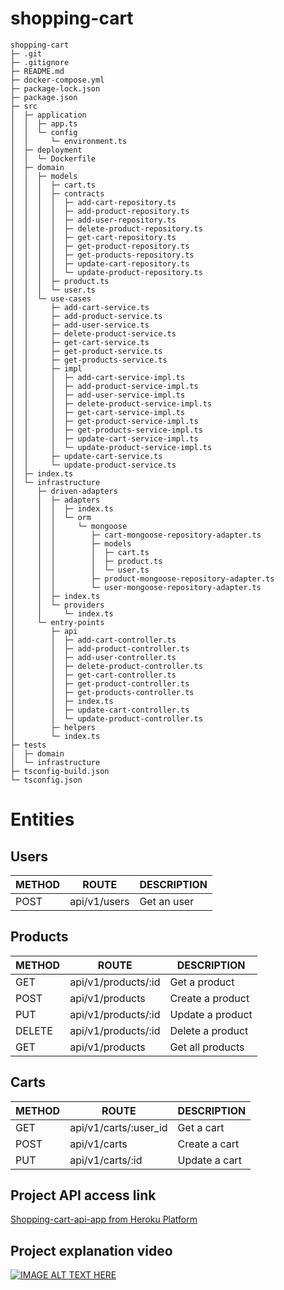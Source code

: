 # shopping-cart

```
shopping-cart
├─ .git
├─ .gitignore
├─ README.md
├─ docker-compose.yml
├─ package-lock.json
├─ package.json
├─ src
│  ├─ application
│  │  ├─ app.ts
│  │  └─ config
│  │     └─ environment.ts
│  ├─ deployment
│  │  └─ Dockerfile
│  ├─ domain
│  │  ├─ models
│  │  │  ├─ cart.ts
│  │  │  ├─ contracts
│  │  │  │  ├─ add-cart-repository.ts
│  │  │  │  ├─ add-product-repository.ts
│  │  │  │  ├─ add-user-repository.ts
│  │  │  │  ├─ delete-product-repository.ts
│  │  │  │  ├─ get-cart-repository.ts
│  │  │  │  ├─ get-product-repository.ts
│  │  │  │  ├─ get-products-repository.ts
│  │  │  │  ├─ update-cart-repository.ts
│  │  │  │  └─ update-product-repository.ts
│  │  │  ├─ product.ts
│  │  │  └─ user.ts
│  │  └─ use-cases
│  │     ├─ add-cart-service.ts
│  │     ├─ add-product-service.ts
│  │     ├─ add-user-service.ts
│  │     ├─ delete-product-service.ts
│  │     ├─ get-cart-service.ts
│  │     ├─ get-product-service.ts
│  │     ├─ get-products-service.ts
│  │     ├─ impl
│  │     │  ├─ add-cart-service-impl.ts
│  │     │  ├─ add-product-service-impl.ts
│  │     │  ├─ add-user-service-impl.ts
│  │     │  ├─ delete-product-service-impl.ts
│  │     │  ├─ get-cart-service-impl.ts
│  │     │  ├─ get-product-service-impl.ts
│  │     │  ├─ get-products-service-impl.ts
│  │     │  ├─ update-cart-service-impl.ts
│  │     │  └─ update-product-service-impl.ts
│  │     ├─ update-cart-service.ts
│  │     └─ update-product-service.ts
│  ├─ index.ts
│  └─ infrastructure
│     ├─ driven-adapters
│     │  ├─ adapters
│     │  │  ├─ index.ts
│     │  │  └─ orm
│     │  │     └─ mongoose
│     │  │        ├─ cart-mongoose-repository-adapter.ts
│     │  │        ├─ models
│     │  │        │  ├─ cart.ts
│     │  │        │  ├─ product.ts
│     │  │        │  └─ user.ts
│     │  │        ├─ product-mongoose-repository-adapter.ts
│     │  │        └─ user-mongoose-repository-adapter.ts
│     │  ├─ index.ts
│     │  └─ providers
│     │     └─ index.ts
│     └─ entry-points
│        ├─ api
│        │  ├─ add-cart-controller.ts
│        │  ├─ add-product-controller.ts
│        │  ├─ add-user-controller.ts
│        │  ├─ delete-product-controller.ts
│        │  ├─ get-cart-controller.ts
│        │  ├─ get-product-controller.ts
│        │  ├─ get-products-controller.ts
│        │  ├─ index.ts
│        │  ├─ update-cart-controller.ts
│        │  └─ update-product-controller.ts
│        ├─ helpers
│        └─ index.ts
├─ tests
│  ├─ domain
│  └─ infrastructure
├─ tsconfig-build.json
└─ tsconfig.json
```

# Entities

## Users 
| METHOD | ROUTE | DESCRIPTION | 
| --- | --- | --- |
| POST | api/v1/users | Get an user |


## Products
| METHOD | ROUTE | DESCRIPTION | 
| --- | --- | --- |
| GET | api/v1/products/:id | Get a product |
| POST | api/v1/products | Create a product |
| PUT | api/v1/products/:id | Update a product |
| DELETE | api/v1/products/:id | Delete a product |
| GET | api/v1/products | Get all products |


## Carts
| METHOD | ROUTE | DESCRIPTION | 
| --- | --- | --- |
| GET | api/v1/carts/:user_id | Get a cart |
| POST | api/v1/carts | Create a cart |
| PUT | api/v1/carts/:id | Update a cart |

## Project API access link 
[Shopping-cart-api-app from Heroku Platform](https://shopping-cart-api-app.herokuapp.com/ "Heroku Project")

## Project explanation video 
[![IMAGE ALT TEXT HERE](http://img.youtube.com/vi/hx94qo26egk/0.jpg)](https://drive.google.com/file/d/1gQksgB2oOBhhT2M9-7uDbGIt3-yPp76s/view)

